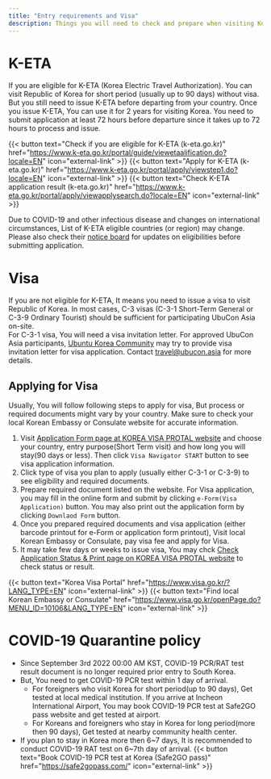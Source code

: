 ```yaml
---
title: "Entry requirements and Visa"
description: Things you will need to check and prepare when visiting Korea
---
```


# K-ETA
If you are eligible for K-ETA (Korea Electric Travel Authorization). You can visit Republic of Korea for short period (usually up to 90 days) without visa.   
But you still need to issue K-ETA before departing from your country. Once you issue K-ETA, You can use it for 2 years for visiting Korea. You need to submit application at least 72 hours before departure since it takes up to 72 hours to process and issue.

{{< button text="Check if you are eligible for K-ETA (k-eta.go.kr)" href="https://www.k-eta.go.kr/portal/guide/viewetaalification.do?locale=EN" icon="external-link" >}}
{{< button text="Apply for K-ETA (k-eta.go.kr)" href="https://www.k-eta.go.kr/portal/apply/viewstep1.do?locale=EN" icon="external-link" >}}
{{< button text="Check K-ETA application result (k-eta.go.kr)" href="https://www.k-eta.go.kr/portal/apply/viewapplysearch.do?locale=EN" icon="external-link" >}}

Due to COVID-19 and other infectious disease and changes on international circumstances, List of K-ETA eligible countries (or region) may change.
Please also check their [notice board](https://www.k-eta.go.kr/portal/board/viewboardlist.do?tmpltNm=notice&locale=EN) for updates on eligibilities before submitting application.

# Visa

If you are not eligible for K-ETA, It means you need to issue a visa to visit Republic of Korea. In most cases, C-3 visas (C-3-1 Short-Term General or C-3-9 Ordinary Tourist) should be sufficient for participating UbuCon Asia on-site.  
For C-3-1 visa, You will need a visa invitation letter. For approved UbuCon Asia participants, [Ubuntu Korea Community](https://ubuntu-kr.org/en/) may try to provide visa invitation letter for visa application. Contact travel@ubucon.asia for more details.


## Applying for Visa
Usually, You will follow following steps to apply for visa, But process or required documents might vary by your country. Make sure to check your local Korean Embassy or Consulate website for accurate information.

1. Visit [Application Form page at KOREA VISA PROTAL website](https://www.visa.go.kr/openPage.do?MENU_ID=10108&LANG_TYPE=EN) and choose your country, entry purpose(Short Term visit) and how long you will stay(90 days or less). Then click `Visa Navigator START` button to see visa application information.
2. Click type of visa you plan to apply (usually either C-3-1 or C-3-9) to see eligibility and required documents.
3. Prepare required document listed on the website. For Visa application, you may fill in the online form and submit by clicking `e-Form(Visa Application)` button. You may also print out the application form by clicking `Downlaod Form` button.
4. Once you prepared required documents and visa application (either barcode printout for e-Form or application form printout), Visit local Korean Embassy or Consulate, pay visa fee and apply for Visa.
5. It may take few days or weeks to issue visa, You may chck [Check Application Status & Print page on KOREA VISA PROTAL website](https://www.visa.go.kr/openPage.do?MENU_ID=10301&LANG_TYPE=EN) to check status or result.

{{< button text="Korea Visa Portal" href="https://www.visa.go.kr/?LANG_TYPE=EN" icon="external-link" >}}
{{< button text="Find local Korean Embassy or Consulate" href="https://www.visa.go.kr/openPage.do?MENU_ID=10106&LANG_TYPE=EN" icon="external-link" >}}

# COVID-19 Quarantine policy

- Since September 3rd 2022 00:00 AM KST, COVID-19 PCR/RAT test result document is no longer required prior entry to South Korea. 
- But, You need to get COVID-19 PCR test within 1 day of arrival.
    - For foreigners who visit Korea for short period(up to 90 days), Get tested at local medical institution. If you arrive at Incheon International Airport, You may book COVID-19 PCR test at Safe2GO pass website and get tested at airport.
    - For Koreans and foreigners who stay in Korea for long period(more then 90 days), Get tested at nearby community health center.
- If you plan to stay in Korea more then 6~7 days, It is recommended to conduct COVID-19 RAT test on 6~7th day of arrival.
{{< button text="Book COVID-19 PCR test at Korea (Safe2GO pass)" href="https://safe2gopass.com/" icon="external-link" >}}